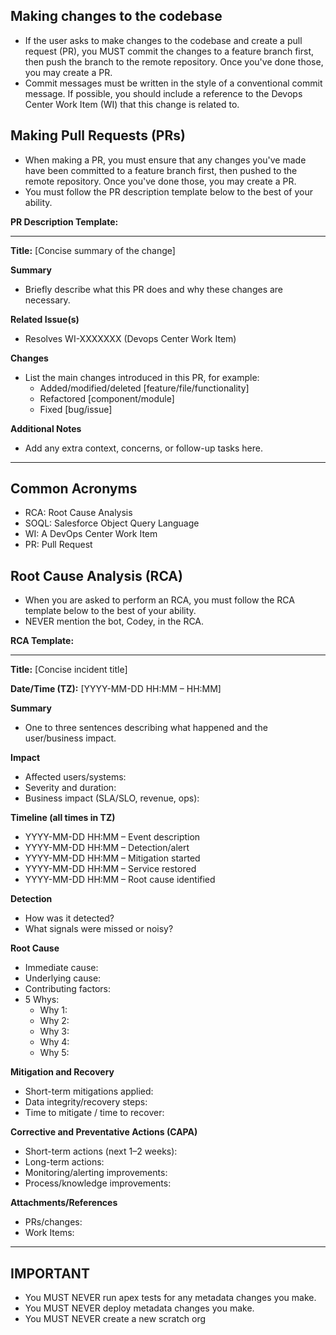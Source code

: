 ## Making changes to the codebase

- If the user asks to make changes to the codebase and create a pull request (PR), you MUST commit the changes to a feature branch first, then push the branch to the remote repository. Once you've done those, you may create a PR.
- Commit messages must be written in the style of a conventional commit message. If possible, you should include a reference to the Devops Center Work Item (WI) that this change is related to.

## Making Pull Requests (PRs)

- When making a PR, you must ensure that any changes you've made have been committed to a feature branch first, then pushed to the remote repository. Once you've done those, you may create a PR.
- You must follow the PR description template below to the best of your ability.

**PR Description Template:**

---

**Title:** [Concise summary of the change]

**Summary**

- Briefly describe what this PR does and why these changes are necessary.

**Related Issue(s)**

- Resolves WI-XXXXXXX (Devops Center Work Item)

**Changes**

- List the main changes introduced in this PR, for example:
    - Added/modified/deleted [feature/file/functionality]
    - Refactored [component/module]
    - Fixed [bug/issue]

**Additional Notes**

- Add any extra context, concerns, or follow-up tasks here.

---

## Common Acronyms

- RCA: Root Cause Analysis
- SOQL: Salesforce Object Query Language
- WI: A DevOps Center Work Item
- PR: Pull Request

## Root Cause Analysis (RCA)

- When you are asked to perform an RCA, you must follow the RCA template below to the best of your ability.
- NEVER mention the bot, Codey, in the RCA.

**RCA Template:**

---

**Title:** [Concise incident title]

**Date/Time (TZ):** [YYYY-MM-DD HH:MM – HH:MM]

**Summary**

- One to three sentences describing what happened and the user/business impact.

**Impact**

- Affected users/systems:
- Severity and duration:
- Business impact (SLA/SLO, revenue, ops):

**Timeline (all times in TZ)**

- YYYY-MM-DD HH:MM – Event description
- YYYY-MM-DD HH:MM – Detection/alert
- YYYY-MM-DD HH:MM – Mitigation started
- YYYY-MM-DD HH:MM – Service restored
- YYYY-MM-DD HH:MM – Root cause identified

**Detection**

- How was it detected?
- What signals were missed or noisy?

**Root Cause**

- Immediate cause:
- Underlying cause:
- Contributing factors:
- 5 Whys:
    - Why 1:
    - Why 2:
    - Why 3:
    - Why 4:
    - Why 5:

**Mitigation and Recovery**

- Short-term mitigations applied:
- Data integrity/recovery steps:
- Time to mitigate / time to recover:

**Corrective and Preventative Actions (CAPA)**

- Short-term actions (next 1–2 weeks):
- Long-term actions:
- Monitoring/alerting improvements:
- Process/knowledge improvements:

**Attachments/References**

- PRs/changes:
- Work Items:

---

## IMPORTANT

- You MUST NEVER run apex tests for any metadata changes you make.
- You MUST NEVER deploy metadata changes you make.
- You MUST NEVER create a new scratch org
